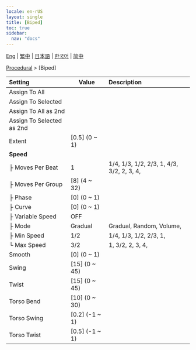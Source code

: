 ```yaml
---
locale: en-rUS
layout: single
title: [Biped]
toc: true
sidebar:
  nav: "docs"
---
```

[Eng](/dancexr/menu/2025.4/motion/biped) | [繁中](/tw/dancexr/menu/2025.4/motion/biped) | [日本語](/jp/dancexr/menu/2025.4/motion/biped) | [한국어](/kr/dancexr/menu/2025.4/motion/biped) | [简中](/zh/dancexr/menu/2025.4/motion/biped)

[Procedural](../menu#Procedural) > [Biped]



| Setting | Value | Description |
| :--- | --- | :--- |
| Assign To All || 
| Assign To Selected || 
| Assign To All as 2nd || 
| Assign To Selected as 2nd || 
| Extent | [0.5] (0 ~ 1) | 
| **Speed** | | 
| ├ Moves Per Beat | 1 | 1/4, 1/3, 1/2, 2/3, 1, 4/3, 3/2, 2, 3, 4, 
| ├ Moves Per Group | [8] (4 ~ 32) | 
| ├ Phase | [0] (0 ~ 1) | 
| ├ Curve | [0] (0 ~ 1) | 
| ├ Variable Speed | OFF | 
| ├ Mode | Gradual | Gradual, Random, Volume, 
| ├ Min Speed | 1/2 | 1/4, 1/3, 1/2, 2/3, 1, 
| └ Max Speed | 3/2 | 1, 3/2, 2, 3, 4, 
| Smooth | [0] (0 ~ 1) | 
| Swing | [15] (0 ~ 45) | 
| Twist | [15] (0 ~ 45) | 
| Torso Bend | [10] (0 ~ 30) | 
| Torso Swing | [0.2] (-1 ~ 1) | 
| Torso Twist | [0.5] (-1 ~ 1) | 
